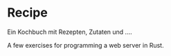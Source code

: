 # Recipe

Ein Kochbuch mit Rezepten, Zutaten und ....

A few exercises for programming a web server in Rust.

